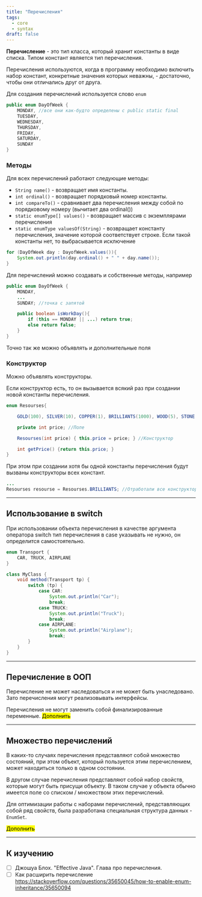 ```yaml
---
title: "Перечисления"
tags:
  - core
  - syntax
draft: false
---
```


**Перечисление** - это тип класса, который хранит константы в виде списка. Типом констант является тип перечисления.

Перечисления используются, когда в программу необходимо включить набор констант, конкретные значения которых неважны, - достаточно, чтобы они отличались друг от друга.

Для создания перечислений используется слово `enum`
```java
public enum DayOfWeek {
    MONDAY, //все они как-будто определены с public static final
    TUESDAY,
    WEDNESDAY,
    THURSDAY,
    FRIDAY,
    SATURDAY,
    SUNDAY
}
```

### Методы

Для всех перечислений работают следующие методы:

- `String name()` - возвращает имя константы.
- `int ordinal()` - возвращает порядковый номер константы.
- `int compareTo()` - сравнивает два перечисления между собой по порядковому номеру (вычитает два ordinal())
- `static enumType[] values()` - возвращает массив с экземплярами перечисления
- `static enumType valuesOf(String)` - возвращает константу перечисления, значение которой соответствует строке. Если такой константы нет, то выбрасывается исключение

```java
for (DayOfWeek day : DayofWeek.values()){
    System.out.println(day.ordinal() + " " + day.name());
}
```

Для перечислений можно создавать и собственные методы, например
```java
public enum DayOfWeek {
    MONDAY,
    ...
    SUNDAY; //точка с запятой

    public boolean isWorkDay(){
        if (this == MONDAY || ...) return true;
        else return false;
    }
}
```

Точно так же можно объявлять и дополнительные поля

### Конструктор

Можно объявлять конструкторы.

Если конструктор есть, то он вызывается всякий раз при создании новой константы перечисления.

```java
enum Resourses{

    GOLD(100), SILVER(10), COPPER(1), BRILLIANTS(1000), WOOD(5), STONE(5); //Вызов конструктора

    private int price; //Поле

    Resourses(int price) { this.price = price; } //Конструктор

    int getPrice() {return this.price; }
}
```

При этом при создании хотя бы одной константы перечисления будут вызваны конструкторы всех констант.

```java
...
Resourses resourse = Resourses.BRILLIANTS; //Отработали все конструкторы, а не только для BRILLIANTS
```

---
## Использование в switch

При использовании объекта перечисления в качестве аргумента оператора switch тип перечисления в case указывать не нужно, он определится самостоятельно.
```java
enum Transport {
    CAR, TRUCK, AIRPLANE
}

class MyClass {
    void method(Transport tp) {
        switch (tp) {
            case CAR:
                System.out.println("Car");
                break;
            case TRUCK:
                System.out.println("Truck");
                break;
            case AIRPLANE:
                System.out.println("Airplane");
                break;
        }
    }
}
```

---
## Перечисление в ООП

Перечисление не может наследоваться и не может быть унаследовано. Зато перечисления могут реализовывать интерфейсы.

Перечисления не могут заменить собой финализированные переменные.
<mark>Дополнить</mark>

---
## Множество перечислений

В каких-то случаях перечисления представляют собой множество состояний, при этом объект, который пользуется этим перечислением, может находиться только в одном состоянии.

В другом случае перечисления представляют собой набор свойств, которые могут быть присущи объекту. В таком случае у объекта обычно имеется поле со списком / множеством этих перечислений.

Для оптимизации работы с наборами перечислений, представляющих собой ряд свойств, была разработана специальная структура данных - `EnumSet`.

<mark>Дополнить</mark>

---
## К изучению

- [ ] Джошуа Блох. "Effective Java". Глава про перечисления.
- [ ] Как расширить перечисление https://stackoverflow.com/questions/35650045/how-to-enable-enum-inheritance/35650094
